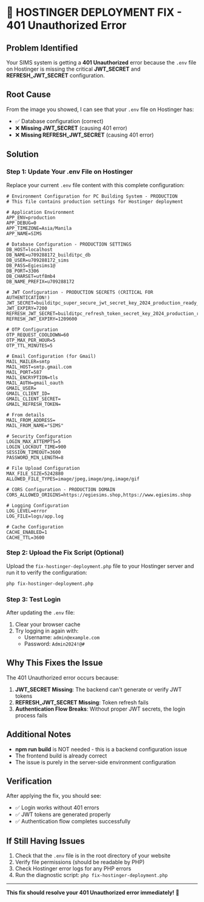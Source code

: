 # 🚨 HOSTINGER DEPLOYMENT FIX - 401 Unauthorized Error

## Problem Identified
Your SIMS system is getting a **401 Unauthorized** error because the `.env` file on Hostinger is missing the critical **JWT_SECRET** and **REFRESH_JWT_SECRET** configuration.

## Root Cause
From the image you showed, I can see that your `.env` file on Hostinger has:
- ✅ Database configuration (correct)
- ❌ **Missing JWT_SECRET** (causing 401 error)
- ❌ **Missing REFRESH_JWT_SECRET** (causing 401 error)

## Solution

### Step 1: Update Your .env File on Hostinger

Replace your current `.env` file content with this complete configuration:

```env
# Environment Configuration for PC Building System - PRODUCTION
# This file contains production settings for Hostinger deployment

# Application Environment
APP_ENV=production
APP_DEBUG=0
APP_TIMEZONE=Asia/Manila
APP_NAME=SIMS

# Database Configuration - PRODUCTION SETTINGS
DB_HOST=localhost
DB_NAME=u709288172_builditpc_db
DB_USER=u709288172_sims
DB_PASS=Egiesims1@
DB_PORT=3306
DB_CHARSET=utf8mb4
DB_NAME_PREFIX=u709288172

# JWT Configuration - PRODUCTION SECRETS (CRITICAL FOR AUTHENTICATION!)
JWT_SECRET=builditpc_super_secure_jwt_secret_key_2024_production_ready_12345
JWT_EXPIRY=7200
REFRESH_JWT_SECRET=builditpc_refresh_token_secret_key_2024_production_ready_67890
REFRESH_JWT_EXPIRY=1209600

# OTP Configuration
OTP_REQUEST_COOLDOWN=60
OTP_MAX_PER_HOUR=5
OTP_TTL_MINUTES=5

# Email Configuration (for Gmail)
MAIL_MAILER=smtp
MAIL_HOST=smtp.gmail.com
MAIL_PORT=587
MAIL_ENCRYPTION=tls
MAIL_AUTH=gmail_oauth
GMAIL_USER=
GMAIL_CLIENT_ID=
GMAIL_CLIENT_SECRET=
GMAIL_REFRESH_TOKEN=

# From details
MAIL_FROM_ADDRESS=
MAIL_FROM_NAME="SIMS"

# Security Configuration
LOGIN_MAX_ATTEMPTS=5
LOGIN_LOCKOUT_TIME=900
SESSION_TIMEOUT=3600
PASSWORD_MIN_LENGTH=8

# File Upload Configuration
MAX_FILE_SIZE=5242880
ALLOWED_FILE_TYPES=image/jpeg,image/png,image/gif

# CORS Configuration - PRODUCTION DOMAIN
CORS_ALLOWED_ORIGINS=https://egiesims.shop,https://www.egiesims.shop

# Logging Configuration
LOG_LEVEL=error
LOG_FILE=logs/app.log

# Cache Configuration
CACHE_ENABLED=1
CACHE_TTL=3600
```

### Step 2: Upload the Fix Script (Optional)

Upload the `fix-hostinger-deployment.php` file to your Hostinger server and run it to verify the configuration:

```bash
php fix-hostinger-deployment.php
```

### Step 3: Test Login

After updating the `.env` file:
1. Clear your browser cache
2. Try logging in again with:
   - Username: `admin@example.com`
   - Password: `Admin2024!@#`

## Why This Fixes the Issue

The 401 Unauthorized error occurs because:

1. **JWT_SECRET Missing**: The backend can't generate or verify JWT tokens
2. **REFRESH_JWT_SECRET Missing**: Token refresh fails
3. **Authentication Flow Breaks**: Without proper JWT secrets, the login process fails

## Additional Notes

- **npm run build** is NOT needed - this is a backend configuration issue
- The frontend build is already correct
- The issue is purely in the server-side environment configuration

## Verification

After applying the fix, you should see:
- ✅ Login works without 401 errors
- ✅ JWT tokens are generated properly
- ✅ Authentication flow completes successfully

## If Still Having Issues

1. Check that the `.env` file is in the root directory of your website
2. Verify file permissions (should be readable by PHP)
3. Check Hostinger error logs for any PHP errors
4. Run the diagnostic script: `php fix-hostinger-deployment.php`

---

**This fix should resolve your 401 Unauthorized error immediately!** 🚀
